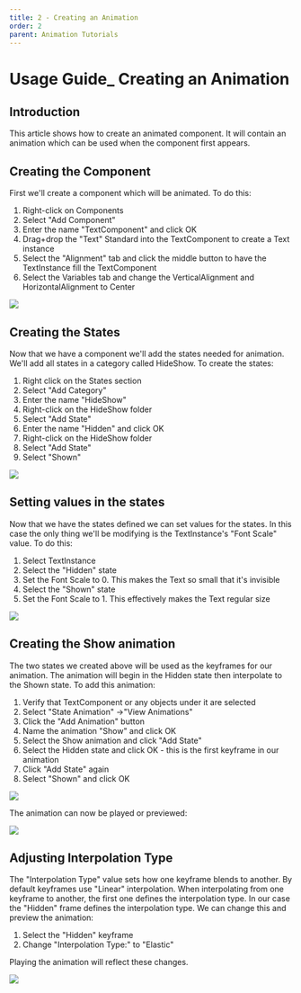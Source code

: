 ```yaml
---
title: 2 - Creating an Animation
order: 2
parent: Animation Tutorials
---
```


# Usage Guide\_ Creating an Animation

## Introduction

This article shows how to create an animated component. It will contain an animation which can be used when the component first appears.

## Creating the Component

First we'll create a component which will be animated. To do this:

1. Right-click on Components
2. Select "Add Component"
3. Enter the name "TextComponent" and click OK
4. Drag+drop the "Text" Standard into the TextComponent to create a Text instance
5. Select the "Alignment" tab and click the middle button to have the TextInstance fill the TextComponent
6. Select the Variables tab and change the VerticalAlignment and HorizontalAlignment to Center

![](../.gitbook/assets/CreatingAnimationCreateComponent.gif)

## Creating the States

Now that we have a component we'll add the states needed for animation. We'll add all states in a category called HideShow. To create the states:

1. Right click on the States section
2. Select "Add Category"
3. Enter the name "HideShow"
4. Right-click on the HideShow folder
5. Select "Add State"
6. Enter the name "Hidden" and click OK
7. Right-click on the HideShow folder
8. Select "Add State"
9. Select "Shown"

![](../.gitbook/assets/AddHideShowStates.gif)

## Setting values in the states

Now that we have the states defined we can set values for the states. In this case the only thing we'll be modifying is the TextInstance's "Font Scale" value. To do this:

1. Select TextInstance
2. Select the "Hidden" state
3. Set the Font Scale to 0.  This makes the Text so small that it's invisible
4. Select the "Shown" state
5. Set the Font Scale to 1.  This effectively makes the Text regular size

![](../.gitbook/assets/SetFontScale.gif)

## Creating the Show animation

The two states we created above will be used as the keyframes for our animation. The animation will begin in the Hidden state then interpolate to the Shown state. To add this animation:

1. Verify that TextComponent or any objects under it are selected
2. Select "State Animation" -&gt;"View Animations"
3. Click the "Add Animation" button
4. Name the animation "Show" and click OK
5. Select the Show animation and click "Add State"
6. Select the Hidden state and click OK - this is the first keyframe in our animation
7. Click "Add State" again
8. Select "Shown" and click OK

![](../.gitbook/assets/AddShowAnimation.gif)

The animation can now be played or previewed:

![](../.gitbook/assets/PreviewAnimation1.gif)

## Adjusting Interpolation Type

The "Interpolation Type" value sets how one keyframe blends to another. By default keyframes use "Linear" interpolation. When interpolating from one keyframe to another, the first one defines the interpolation type. In our case the "Hidden" frame defines the interpolation type. We can change this and preview the animation:

1. Select the "Hidden" keyframe
2. Change "Interpolation Type:" to "Elastic"

Playing the animation will reflect these changes.

![](../.gitbook/assets/ElasticAnimation.gif)

